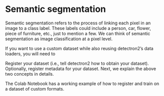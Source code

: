 # Semantic segmentation 
Semantic segmentation  refers to the process of linking each pixel in an image to a class label. These labels could include a person, car, flower, piece of furniture, etc., just to mention a few. We can think of semantic segmentation as image classification at a pixel level.


If you want to use a custom dataset while also reusing detectron2’s data loaders, you will need to

Register your dataset (i.e., tell detectron2 how to obtain your dataset).
Optionally, register metadata for your dataset.
Next, we explain the above two concepts in details.

The Colab Notebook has a working example of how to register and train on a dataset of custom formats.
